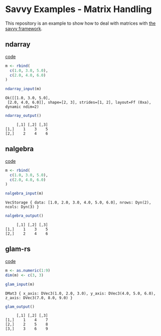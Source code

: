 # Savvy Examples - Matrix Handling


This repository is an example to show how to deal with matrices with
[the savvy framework](https://yutannihilation.github.io/savvy/guide/).

## ndarray

[code](https://github.com/yutannihilation/savvy-matrix-examples/blob/master/src/rust/src/ndarray.rs)

``` r
m <- rbind(
  c(1.0, 3.0, 5.0),
  c(2.0, 4.0, 6.0)
)

ndarray_input(m)
```

    Ok([[1.0, 3.0, 5.0],
     [2.0, 4.0, 6.0]], shape=[2, 3], strides=[1, 2], layout=Ff (0xa), dynamic ndim=2)

``` r
ndarray_output()
```

         [,1] [,2] [,3]
    [1,]    1    3    5
    [2,]    2    4    6

## nalgebra

[code](https://github.com/yutannihilation/savvy-matrix-examples/blob/master/src/rust/src/nalgebra.rs)

``` r
m <- rbind(
  c(1.0, 3.0, 5.0),
  c(2.0, 4.0, 6.0)
)

nalgebra_input(m)
```

    VecStorage { data: [1.0, 2.0, 3.0, 4.0, 5.0, 6.0], nrows: Dyn(2), ncols: Dyn(3) }

``` r
nalgebra_output()
```

         [,1] [,2] [,3]
    [1,]    1    3    5
    [2,]    2    4    6

## glam-rs

[code](https://github.com/yutannihilation/savvy-matrix-examples/blob/master/src/rust/src/glam.rs)

``` r
m <- as.numeric(1:9)
dim(m) <- c(3, 3)

glam_input(m)
```

    DMat3 { x_axis: DVec3(1.0, 2.0, 3.0), y_axis: DVec3(4.0, 5.0, 6.0), z_axis: DVec3(7.0, 8.0, 9.0) }

``` r
glam_output()
```

         [,1] [,2] [,3]
    [1,]    1    4    7
    [2,]    2    5    8
    [3,]    3    6    9
